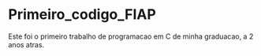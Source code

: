 # Primeiro_codigo_FIAP

Este foi o primeiro trabalho de programacao em C de minha graduacao, a 2 anos atras.
